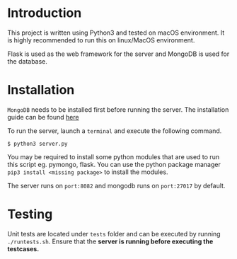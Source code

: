 # Introduction

This project is written using Python3 and tested on macOS environment. It is highly recommended to run this on linux/MacOS environment.

Flask is used as the web framework for the server and MongoDB is used for the database. 

# Installation
`MongoDB` needs to be installed first before running the server. The installation guide can be found [here](https://docs.mongodb.com/manual/administration/install-community/)

To run the server, launch a `terminal` and execute the following command. 
```
$ python3 server.py
```
You may be required to install some python modules that are used to run this script eg. pymongo, flask. You can use the python package manager `pip3 install <missing package>` to install the modules.

The server runs on `port:8082` and mongodb runs on `port:27017` by default.

# Testing
Unit tests are located under `tests` folder and can be executed by running `./runtests.sh`. Ensure that the **server is running before executing the testcases.**
